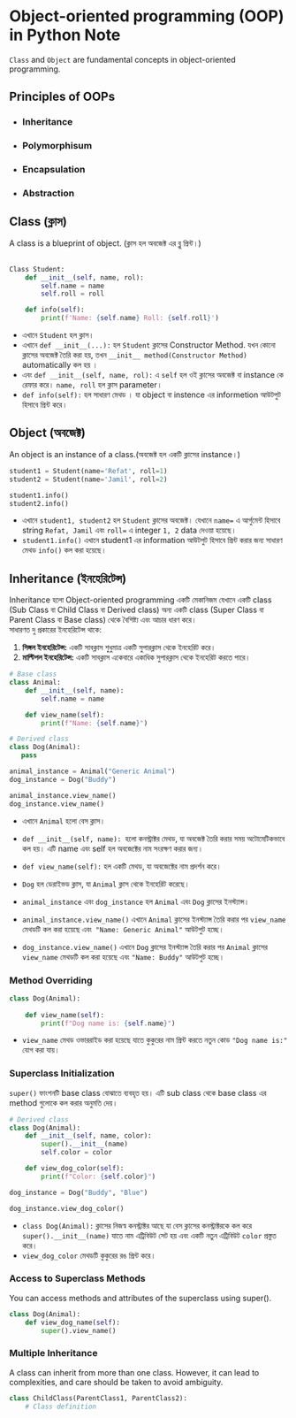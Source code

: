 # Object-oriented programming (OOP) in Python Note
`Class` and `Object` are fundamental concepts in object-oriented programming.

## Principles of OOPs
- <h3>Inheritance</h3>
-  <h3>Polymorphisum</h3>
-  <h3>Encapsulation</h3>
- <h3>Abstraction</h3>


## Class (ক্লাস)
A class is a blueprint of object. (ক্লাস হল অবজেক্ট এর ব্লু প্রিন্ট।)<br>
 <br>

```python
Class Student:
    def __init__(self, name, rol):
        self.name = name
        self.roll = roll

    def info(self):
        print(f'Name: {self.name} Roll: {self.roll}')

```
- এখানে `Student` হল ক্লাস। <br>
- এখানে `def __init__(...):` হল `Student` ক্লাসের Constructor Method. যখন কোনো
ক্লাসের অবজেক্ট তৈরি করা হয়, তখন `__init__ method(Constructor Method)`  automatically কল হয় ।
- এবং `def __init__(self, name, rol):` এ `self` হল ওই ক্লাসের অবজেক্ট বা instance কে রেফার করে। `name, roll` হল ক্লাস parameter। 
- `def info(self):` হল সাধারণ মেথড । যা object বা instence এর informetion আউটপুট হিসাবে প্রিন্ট করে।  

## Object (অবজেক্ট)
An object is an instance of a class.(অবজেক্ট হল একটি ক্লাসের instance।)

```python
student1 = Student(name='Refat', roll=1)
student2 = Student(name='Jamil', roll=2)

student1.info()
student2.info()
```
- এখানে `student1, student2` হল `Student` ক্লাসের অবজেক্ট। যেখানে `name=` এ আর্গুমেন্ট হিসাবে string `Refat, Jamil` এবং `roll=` এ  integer `1, 2` data দেওয়া হয়েছে। 
- `student1.info()` এখানে student1 এর information আউটপুট হিসাবে প্রিন্ট করার জন্য  সাধারণ মেথড  `info()` কল করা হয়েছে। 

## Inheritance (ইনহেরিটেন্স)
Inheritance হলো Object-oriented programming একটি মেকানিজম যেখানে একটি class (Sub Class বা Child Class বা Derived class) অন্য একটি class (Super Class বা Parent Class বা Base class) থেকে বৈশিষ্ট্য এবং আচার ধারণ করে। <br>
সাধারণত দু প্রকারের ইনহেরিটেন্স থাকে:

1. <b>সিঙ্গল ইনহেরিটেন্স:</b> একটি সাবক্লাস শুধুমাত্র একটি সুপারক্লাস থেকে ইনহেরিট করে।
2. <b>মাল্টিপল ইনহেরিটেন্স:</b> একটি সাবক্লাস একেবারে একাধিক সুপারক্লাস থেকে ইনহেরিট করতে পারে।

```python
# Base class
class Animal:
    def __init__(self, name):
        self.name = name

    def view_name(self):
        print(f"Name: {self.name}")

# Derived class
class Dog(Animal):
   pass

animal_instance = Animal("Generic Animal")
dog_instance = Dog("Buddy")

animal_instance.view_name()  
dog_instance.view_name()

```
- এখানে `Animal` হলো বেস ক্লাস।
- `def __init__(self, name): `হলো কনস্ট্রাক্টর মেথড, যা অবজেক্ট তৈরি করার সময় অটোমেটিকভাবে কল হয়। এটি name এবং self হল অবজেক্টের নাম সংরক্ষণ করার জন্য।
- `def view_name(self):` হল একটি মেথড, যা অবজেক্টের নাম প্রদর্শন করে।

- `Dog` হল ডেরাইভড ক্লাস, যা `Animal` ক্লাস থেকে ইনহেরিট করেছে।
- `animal_instance` এবং `dog_instance` হল `Animal` এবং `Dog` ক্লাসের ইনস্ট্যান্স।
- `animal_instance.view_name()` এখানে `Animal` ক্লাসের ইনস্ট্যান্স তৈরি করার পর `view_name` মেথডটি কল করা হয়েছে এবং` "Name: Generic Animal"` আউটপুট হচ্ছে।
- `dog_instance.view_name()` এখানে `Dog` ক্লাসের ইনস্ট্যান্স তৈরি করার পর `Animal` ক্লাসের `view_name` মেথডটি কল করা হয়েছে এবং `"Name: Buddy"` আউটপুট হচ্ছে।

### Method Overriding
```python
class Dog(Animal):
    
    def view_name(self):
        print(f"Dog name is: {self.name}")
```
- `view_name` মেথড ওভাররাইড করা হয়েছে যাতে কুকুরের নাম প্রিন্ট করতে নতুন কোড `"Dog name is:"` যোগ করা যায়।

### Superclass Initialization
`super()` ফাংশনটি base class বোঝাতে ব্যবহৃত হয়। এটি sub class থেকে base class এর method গুলোকে কল করার অনুমতি দেয়।

```python
# Derived class
class Dog(Animal):
    def __init__(self, name, color):
        super().__init__(name)
        self.color = color

    def view_dog_color(self):
        print(f"Color: {self.color}")

dog_instance = Dog("Buddy", "Blue")

dog_instance.view_dog_color()
```

- `class Dog(Animal):` ক্লাসের নিজস্ব কনস্ট্রাক্টর আছে যা বেস ক্লাসের কনস্ট্রাক্টরকে কল করে `super().__init__(name)` যাতে নাম এট্রিবিউট সেট হয় এবং একটি নতুন এট্রিবিউট `color` প্রস্তুত করে।
- `view_dog_color` মেথডটি কুকুরের রঙ প্রিন্ট করে।
### Access to Superclass Methods
You can access methods and attributes of the superclass using super().

```python
class Dog(Animal):
    def view_dog_name(self):
        super().view_name() 
```

### Multiple Inheritance
A class can inherit from more than one class. However, it can lead to complexities, and care should be taken to avoid ambiguity.

```python
class ChildClass(ParentClass1, ParentClass2):
    # Class definition
```